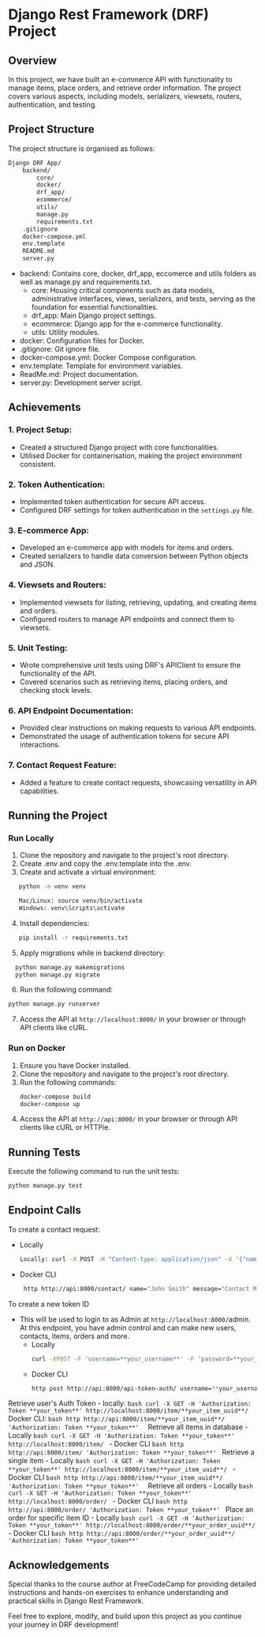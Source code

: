 # Django Rest Framework (DRF) Project

## Overview

In this project, we have built an e-commerce API with functionality to manage items, place orders, and retrieve order information. The project covers various aspects, including models, serializers, viewsets, routers, authentication, and testing.


## Project Structure
The project structure is organised as follows:

```bash
Django DRF App/
    backend/
        core/
        docker/
        drf_app/
        ecommerce/
        utils/
        manage.py
        requirements.txt
    .gitignore
    docker-compose.yml
    env.template
    README.md
    server.py
```
- backend: Contains core, docker, drf_app, eccomerce and utils folders as well as manage.py and requirements.txt.
    -  core: Housing critical components such as data models, administrative interfaces, views, serializers, and tests, serving as the foundation for essential functionalities.
    -  drf_app: Main Django project settings.
    - ecommerce: Django app for the e-commerce functionality.
    - utils: Utility modules.
- docker: Configuration files for Docker.
- .gitignore: Git ignore file.
- docker-compose.yml: Docker Compose configuration.
- env.template: Template for environment variables.
- ReadMe.md: Project documentation.
- server.py: Development server script.

## Achievements

### 1. **Project Setup:**
   - Created a structured Django project with core functionalities.
   - Utilised Docker for containerisation, making the project environment consistent.

### 2. **Token Authentication:**
   - Implemented token authentication for secure API access.
   - Configured DRF settings for token authentication in the `settings.py` file.

### 3. **E-commerce App:**
   - Developed an e-commerce app with models for items and orders.
   - Created serializers to handle data conversion between Python objects and JSON.

### 4. **Viewsets and Routers:**
   - Implemented viewsets for listing, retrieving, updating, and creating items and orders.
   - Configured routers to manage API endpoints and connect them to viewsets.

### 5. **Unit Testing:**
   - Wrote comprehensive unit tests using DRF's APIClient to ensure the functionality of the API.
   - Covered scenarios such as retrieving items, placing orders, and checking stock levels.

### 6. **API Endpoint Documentation:**
   - Provided clear instructions on making requests to various API endpoints.
   - Demonstrated the usage of authentication tokens for secure API interactions.

### 7. **Contact Request Feature:**
   - Added a feature to create contact requests, showcasing versatility in API capabilities.

## Running the Project

### Run Locally
 1. Clone the repository and navigate to the project's root directory.
 2. Create .env and copy the .env.template into the .env.
 3. Create and activate a virtual environment:
 ```bash
    python -m venv venv
 ```
 ```bash
    Mac/Linux: source venv/bin/activate 
    Windows: venv\Scripts\activate
 ```
 4. Install dependencies:
 ```bash
    pip install -r requirements.txt
 ```
 5. Apply migrations while in backend directory:
  ``` bash
    python manage.py makemigrations
    python manage.py migrate
  ```
 6. Run the following command: 
 ``` bash 
 python manage.py runserver
 ```
 7. Access the API at `http://localhost:8000/` in your browser or through API clients like cURL.

 ### Run on Docker
1. Ensure you have Docker installed.
2. Clone the repository and navigate to the project's root directory.
3. Run the following commands:
   ```bash
   docker-compose build
   docker-compose up
   ```
4. Access the API at `http://api:8000/` in your browser or through API clients like cURL or HTTPie.

## Running Tests

Execute the following command to run the unit tests:

```bash
python manage.py test
```
## Endpoint Calls

To create a contact request: 
 - Locally
    ```bash
    Locally: curl -X POST -H "Content-type: application/json" -d '{"name": "John Smith", "message": "Contact Message", "email":"johnsmith@email.com"}' 'http://localhost:8000/contact/'
    ```
 - Docker CLI
    ```bash 
     http http://api:8000/contact/ name="John Smith" message="Contact Message" email="johnsmith@email.com"
    ```
To create a new token ID
- This will be used to login to as Admin at ```http://localhost:8000/```admin. At this endpoint, you have admin control and can make new users, contacts, items, orders and more. 
    - Locally 
        ```bash
        curl -XPOST -F 'username=**your_username**' -F 'password=**your_password**' http://localhost:8000/api-token-auth/
        ```
    - Docker CLI
        ```bash 
        http post http://api:8000/api-token-auth/ username=**your_username** password=**your_password**
        ```
Retrieve user's Auth Token
    - locally:
        ```bash
        curl -X GET -H 'Authorization: Token **your_token**' http://localhost:8000/item/**your_item_uuid**/
        ```
    Docker CLI: 
        ```bash
        http http://api:8000/item/**your_item_uuid**/ 'Authorization: Token **your_token**' 
        ```
Retrieve all items in database
    - Locally
        ```bash
        curl -X GET -H 'Authorization: Token **your_token**' http://localhost:8000/item/
        ```
    - Docker CLI
        ```bash
        http http://api:8000/item/ 'Authorization: Token **your_token**'
        ```
Retrieve a single item
    - Locally
        ```bash
        curl -X GET -H 'Authorization: Token **your_token**' http://localhost:8000/item/**your_item_uuid**/
        ```
    - Docker CLI
        ```bash
        http http://api:8000/item/**your_item_uuid**/ 'Authorization: Token **your_token**' 
        ```
Retrieve all orders
    - Locally
        ```bash
        curl -X GET -H 'Authorization: Token **your_token**' http://localhost:8000/order/
        ```
    - Docker CLI
        ```bash
        http http://api:8000/order/ 'Authorization: Token **your_token**'
        ```
Place an order for specific item ID
    - Locally 
        ```bash
        curl -X GET -H 'Authorization: Token **your_token**' http://localhost:8000/order/**your_order_uuid**/
        ```
    - Docker CLI
        ```bash
        http http://api:8000/order/**your_order_uuid**/ 'Authorization: Token **your_token**'
        ```
## Acknowledgements

Special thanks to the course author at FreeCodeCamp for providing detailed instructions and hands-on exercises to enhance understanding and practical skills in Django Rest Framework.

Feel free to explore, modify, and build upon this project as you continue your journey in DRF development!
